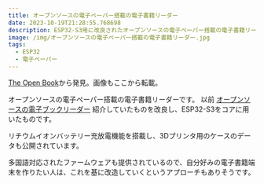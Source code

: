 ```yaml
---
title: オープンソースの電子ペーパー搭載の電子書籍リーダー
date: 2023-10-19T21:28:55.768698
description: ESP32-S3用に改良されたオープンソースの電子ペーパー搭載の電子書籍リーダー
image: /img/オープンソースの電子ペーパー搭載の電子書籍リーダー.jpg
tags:
  - ESP32
  - 電子ペーパー
---
```

[The Open Book](https://hackaday.io/project/192688-the-open-book)から発見。画像もここから転載。

オープンソースの電子ペーパー搭載の電子書籍リーダーです。
以前 [オープンソースの電子ブックリーダー](../オープンソースの電子ブックリーダー/) 紹介していたものを改良し、ESP32-S3をコアに用いたものです。

リチウムイオンバッテリー充放電機能を搭載し、3Dプリンタ用のケースのデータも公開されています。

多国語対応されたファームウェアも提供されているので、自分好みの電子書籍端末を作りたい人は、これを基に改造していくというアプローチもありそうです。



